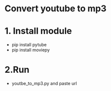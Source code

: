 # Convert youtube to mp3

# 1. Install module
- pip install pytube
- pip install moviepy

# 2.Run 
- youtbe_to_mp3.py and paste url 

